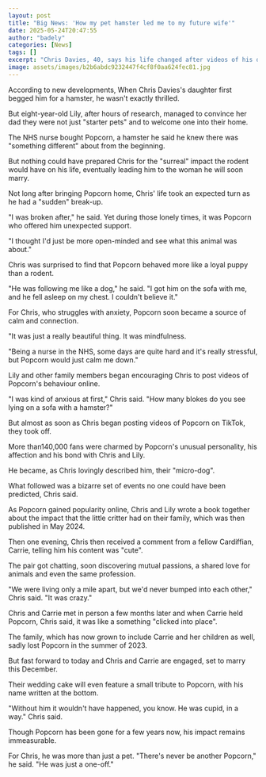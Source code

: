 ```yaml
---
layout: post
title: "Big News: 'How my pet hamster led me to my future wife'"
date: 2025-05-24T20:47:55
author: "badely"
categories: [News]
tags: []
excerpt: "Chris Davies, 40, says his life changed after videos of his daughter's hamster went viral online."
image: assets/images/b2b6abdc9232447f4cf8f0aa624fec81.jpg
---
```


According to new developments, When Chris Davies's daughter first begged him for a hamster, he wasn't exactly thrilled.

But eight-year-old Lily, after hours of research, managed to convince her dad they were not just "starter pets" and to welcome one into their home. 

The NHS nurse bought Popcorn, a hamster he said he knew there was "something different" about from the beginning.

But nothing could have prepared Chris for the "surreal" impact the rodent would have on his life, eventually leading him to the woman he will soon marry. 

Not long after bringing Popcorn home, Chris' life took an expected turn as he had a "sudden" break-up.

"I was broken after," he said. Yet during those lonely times, it was Popcorn who offered him unexpected support.

"I thought I'd just be more open-minded and see what this animal was about."

Chris was surprised to find that Popcorn behaved more like a loyal puppy than a rodent.

"He was following me like a dog," he said. "I got him on the sofa with me, and he fell asleep on my chest. I couldn't believe it."

For Chris, who struggles with anxiety, Popcorn soon became a source of calm and connection.

"It was just a really beautiful thing. It was mindfulness. 

"Being a nurse in the NHS, some days are quite hard and it's really stressful, but Popcorn would just calm me down."

Lily and other family members began encouraging Chris to post videos of Popcorn's behaviour online.

"I was kind of anxious at first," Chris said. "How many blokes do you see lying on a sofa with a hamster?"

But almost as soon as Chris began posting videos of Popcorn on TikTok, they took off. 

More than140,000 fans were charmed by Popcorn's unusual personality, his affection and his bond with Chris and Lily.

He became, as Chris lovingly described him, their "micro-dog".

What followed was a bizarre set of events no one could have been predicted, Chris said.

As Popcorn gained popularity online, Chris and Lily wrote a book together about the impact that the little critter had on their family, which was then published in May 2024.

Then one evening, Chris then received a comment from a fellow Cardiffian, Carrie, telling him his content was "cute".

The pair got chatting, soon discovering mutual passions, a shared love for animals and even the same profession.

"We were living only a mile apart, but we'd never bumped into each other," Chris said. "It was crazy."

Chris and Carrie met in person a few months later and when Carrie held Popcorn, Chris said, it was like a something "clicked into place".

The family, which has now grown to include Carrie and her children as well, sadly lost Popcorn in the summer of 2023.

But fast forward to today and Chris and Carrie are engaged, set to marry this December.

Their wedding cake will even feature a small tribute to Popcorn, with his name written at the bottom. 

"Without him it wouldn't have happened, you know. He was cupid, in a way." Chris said.

Though Popcorn has been gone for a few years now, his impact remains immeasurable.

For Chris, he was more than just a pet. "There's never be another Popcorn," he said. "He was just a one-off."


